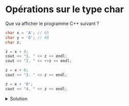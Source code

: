 # Opérations sur le type char

Que va afficher le programme C++ suivant ?

~~~cpp
char x = 'A'; // 65
char y = '0'; // 48
char z;

z = x + 4;
cout << "1. " << z << endl;
cout << "2. " << ++z << endl;

z = x + 0;
cout << "3. " << z << endl;

z = x + '0';
cout << "4. " << z << endl;

~~~




    

<details>
<summary>Solution</summary>

1. E   
2. F
3. A
4. q
   



</details>
